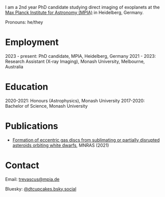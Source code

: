I am a 2nd year PhD candidate studying direct imaging of exoplanets at the [Max Planck Institute for Astronomy (MPIA)](https://www.mpia.de/en) in Heidelberg, Germany. 

Pronouns: he/they

# Employment
2023 - present: PhD candidate, MPIA, Heidelberg, Germany
2021 - 2023: Research Assistant (X-ray Imaging), Monash University, Melbourne, Australia

# Education
2020-2021: Honours (Astrophysics), Monash University 
2017-2020: Bachelor of Science, Monash University

# Publications
- [Formation of eccentric gas discs from sublimating or partially disrupted asteroids orbiting white dwarfs](https://ui.adsabs.harvard.edu/abs/2021MNRAS.505L..21T/abstract), MNRAS (2021)

# Contact
Email: [trevascus@mpia.de](mailto:trevascus@mpia.de)

Bluesky: [@dtcupcakes.bsky.social](https://bsky.app/profile/dtcupcakes.bsky.social)
